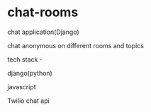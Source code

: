 # chat-rooms
chat application(Django)

chat anonymous on different rooms and topics


tech stack - 

django(python)

javascript

Twilio chat api

